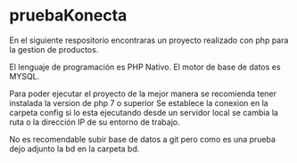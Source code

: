 # pruebaKonecta

En el siguiente respositorio encontraras un proyecto realizado con php para la gestion de productos.

El lenguaje de programación es PHP Nativo.
El motor de base de datos es MYSQL.

Para poder ejecutar el proyecto de la mejor manera se recomienda tener instalada la version de php 7 o superior
Se establece la conexion en la carpeta config si lo esta ejecutando desde un servidor local se cambia la ruta o la
dirección IP de su entorno de trabajo.

No es recomendable subir base de datos a git pero como es una prueba dejo adjunto la bd en la carpeta bd.




